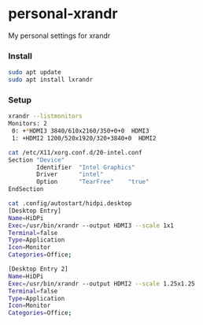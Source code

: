 # personal-xrandr
My personal settings for xrandr

### Install

```bash
sudo apt update
sudo apt install lxrandr
```

### Setup

```bash
xrandr --listmonitors
Monitors: 2
 0: +*HDMI3 3840/610x2160/350+0+0  HDMI3
 1: +HDMI2 1200/520x1920/320+3840+0  HDMI2
```

```bash
cat /etc/X11/xorg.conf.d/20-intel.conf
Section "Device"
        Identifier  "Intel Graphics"
        Driver      "intel"
        Option      "TearFree"    "true"
EndSection
```

```bash
cat .config/autostart/hidpi.desktop
[Desktop Entry]
Name=HiDPi
Exec=/usr/bin/xrandr --output HDMI3 --scale 1x1
Terminal=false
Type=Application
Icon=Monitor
Categories=Office;

[Desktop Entry 2]
Name=HiDPi
Exec=/usr/bin/xrandr --output HDMI2 --scale 1.25x1.25
Terminal=false
Type=Application
Icon=Monitor
Categories=Office;

```
